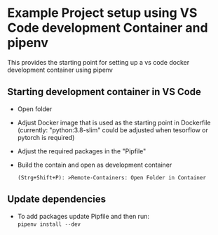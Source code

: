 
# Example Project setup using VS Code development Container and pipenv
This provides the starting point for setting up a vs code docker development container using pipenv

## Starting development container in VS Code
- Open folder

- Adjust Docker image that is used as the starting point in Dockerfile (currently: "python:3.8-slim" could be adjusted when tesorflow or pytorch is required)

- Adjust the required packages in the "Pipfile" 

- Build the contain and open as development container 

    ```(Strg+Shift+P): >Remote-Containers: Open Folder in Container```


## Update dependencies
- To add packages update Pipfile and then run:     
    ```pipenv install --dev```
